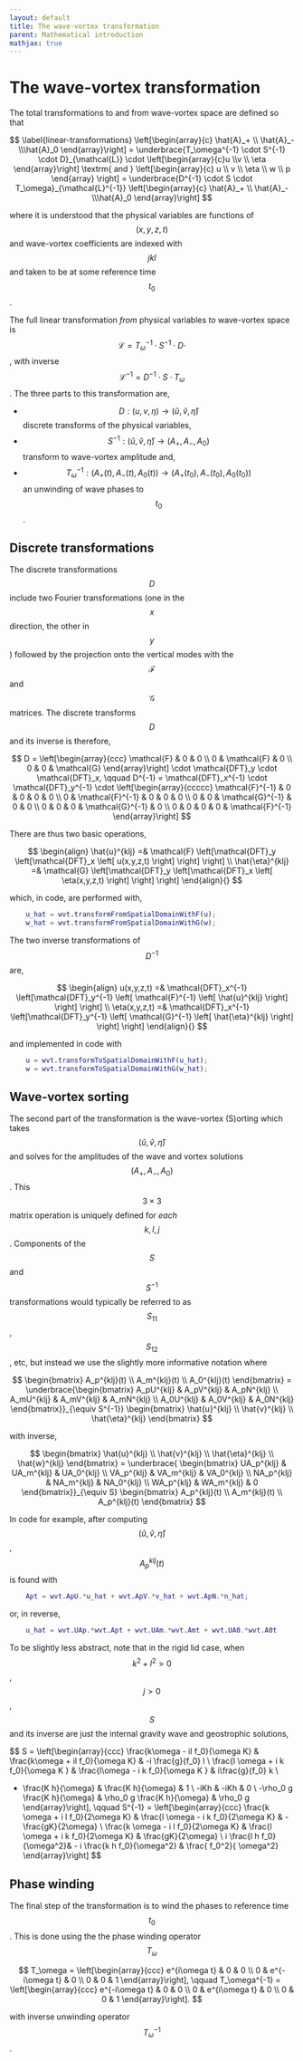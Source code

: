 ```yaml
---
layout: default
title: The wave-vortex transformation
parent: Mathematical introduction
mathjax: true
---
```


#  The wave-vortex transformation

The total transformations to and from wave-vortex space are defined so that

$$
\label{linear-transformations}
\left[\begin{array}{c} \hat{A}_+  \\  \hat{A}_-  \\\hat{A}_0 \end{array}\right]
 = \underbrace{T_\omega^{-1} \cdot S^{-1} \cdot D}_{\mathcal{L}} \cdot 
\left[\begin{array}{c}u \\v \\ \eta \end{array}\right]
\textrm{ and }
\left[\begin{array}{c}
u \\
v \\
\eta \\
w \\
p
\end{array} \right] = \underbrace{D^{-1} \cdot S \cdot T_\omega}_{\mathcal{L}^{-1}}
\left[\begin{array}{c} \hat{A}_+  \\  \hat{A}_-  \\\hat{A}_0 \end{array}\right]
$$

where it is understood that the physical variables are functions of $$(x,y,z,t)$$ and wave-vortex coefficients are indexed with $$jkl$$ and taken to be at some reference time $$t_0$$.

The full linear transformation *from* physical variables *to* wave-vortex space is $$\mathcal{L} = T_\omega^{-1} \cdot S^{-1} \cdot D\cdot$$, with inverse $$\mathcal{L}^{-1} = D^{-1} \cdot S \cdot T_\omega$$. The three parts to this transformation are,


+ $$D : (u,v,\eta) \to (\hat{u},\hat{v},\hat{\eta})$$ discrete transforms of the physical variables,
+ $$S^{-1} : (\hat{u},\hat{v},\hat{\eta}) \to (A_+,A_-,A_0)$$ transform to wave-vortex amplitude and,
+ $$T_\omega^{-1} : \left(A_+(t),A_-(t),A_0(t)\right) \to \left(A_+(t_0),A_-(t_0),A_0(t_0)\right)$$ an unwinding of wave phases to $$t_0$$.

## Discrete transformations

The discrete transformations $$D$$ include two Fourier transformations (one in the $$x$$ direction, the other in $$y$$) followed by the projection onto the vertical modes with the $$\mathcal{F}$$ and $$\mathcal{G}$$ matrices. The discrete transforms $$D$$ and its inverse is therefore,

$$
D = 
 \left[\begin{array}{ccc}
 \mathcal{F}  & 0 & 0 \\
 0 & \mathcal{F}  & 0 \\
 0 & 0 & \mathcal{G} 
 \end{array}\right] \cdot \mathcal{DFT}_y \cdot \mathcal{DFT}_x, \qquad
D^{-1} = 
    \mathcal{DFT}_x^{-1} \cdot \mathcal{DFT}_y^{-1} \cdot 
    \left[\begin{array}{ccccc}
    \mathcal{F}^{-1} & 0 & 0 & 0 & 0 \\
    0 & \mathcal{F}^{-1}  & 0 & 0 & 0 \\
    0 & 0 & \mathcal{G}^{-1}  & 0 & 0 \\
    0 & 0 & 0 & \mathcal{G}^{-1}  & 0 \\
    0 & 0 & 0 & 0 & \mathcal{F}^{-1}
    \end{array}\right]
$$

There are thus two basic operations,

$$
\begin{align}
    \hat{u}^{klj} =& \mathcal{F} \left[\mathcal{DFT}_y \left[\mathcal{DFT}_x \left[ u(x,y,z,t) \right] \right] \right] \\
    \hat{\eta}^{klj} =& \mathcal{G} \left[\mathcal{DFT}_y \left[\mathcal{DFT}_x \left[ \eta(x,y,z,t) \right] \right] \right]
\end{align}{}
$$

which, in code, are performed with,

```matlab
    u_hat = wvt.transformFromSpatialDomainWithF(u);
    w_hat = wvt.transformFromSpatialDomainWithG(w);
```

The two inverse transformations of $$D^{-1}$$ are,

$$
\begin{align}
    u(x,y,z,t) =&  \mathcal{DFT}_x^{-1} \left[\mathcal{DFT}_y^{-1} \left[ \mathcal{F}^{-1} \left[ \hat{u}^{klj} \right] \right] \right] \\
    \eta(x,y,z,t) =&  \mathcal{DFT}_x^{-1} \left[\mathcal{DFT}_y^{-1} \left[ \mathcal{G}^{-1} \left[ \hat{\eta}^{klj} \right] \right] \right]
\end{align}{}
$$

and implemented in code with

```matlab
    u = wvt.transformToSpatialDomainWithF(u_hat);
    w = wvt.transformToSpatialDomainWithG(w_hat);
```

## Wave-vortex sorting

The second part of the transformation is the wave-vortex (S)orting which takes $$(\hat{u},\hat{v},\hat{\eta})$$ and solves for the amplitudes of the wave and vortex solutions $$(A_+,A_-,A_0)$$. This $$3 \times 3$$ matrix operation is uniquely defined for *each* $$k,l,j$$. Components of the $$S$$ and $$S^{-1}$$ transformations would typically be referred to as $$S_{11}$$, $$S_{12}$$, etc, but instead we use the slightly more informative notation where

$$
    \begin{bmatrix}
    A_p^{klj}(t) \\
    A_m^{klj}(t) \\
    A_0^{klj}(t)
    \end{bmatrix} =
    \underbrace{\begin{bmatrix}
    A_pU^{klj} & A_pV^{klj} & A_pN^{klj} \\
    A_mU^{klj} & A_mV^{klj} & A_mN^{klj} \\
    A_0U^{klj} & A_0V^{klj} & A_0N^{klj} 
    \end{bmatrix}}_{\equiv S^{-1}}
    \begin{bmatrix}
    \hat{u}^{klj} \\
    \hat{v}^{klj} \\
    \hat{\eta}^{klj}
    \end{bmatrix}
$$

with inverse,

$$
    \begin{bmatrix}
    \hat{u}^{klj} \\
    \hat{v}^{klj} \\
    \hat{\eta}^{klj} \\
    \hat{w}^{klj}
    \end{bmatrix} =
    \underbrace{
    \begin{bmatrix}
    UA_p^{klj} & UA_m^{klj} & UA_0^{klj} \\
    VA_p^{klj} & VA_m^{klj} & VA_0^{klj} \\
    NA_p^{klj} & NA_m^{klj} & NA_0^{klj} \\
    WA_p^{klj} & WA_m^{klj} & 0
    \end{bmatrix}}_{\equiv S}
    \begin{bmatrix}
    A_p^{klj}(t) \\
    A_m^{klj}(t) \\
    A_p^{klj}(t)
    \end{bmatrix}
$$

In code for example, after computing $$(\hat{u},\hat{v},\hat{\eta})$$, $$A_p^{klj}(t)$$ is found with
```matlab
    Apt = wvt.ApU.*u_hat + wvt.ApV.*v_hat + wvt.ApN.*n_hat;
```
or, in reverse, 
```matlab
    u_hat = wvt.UAp.*wvt.Apt + wvt.UAm.*wvt.Amt + wvt.UA0.*wvt.A0t
```

To be slightly less abstract, note that in the rigid lid case, when $$k^2+l^2>0$$, $$j>0$$, $$S$$ and its inverse are just the internal gravity wave and geostrophic solutions,

$$
S = 
\left[\begin{array}{ccc} \frac{k\omega - il f_0}{\omega K} & \frac{k\omega + il f_0}{\omega K} & -i \frac{g}{f_0} l \\
\frac{l \omega + i k f_0}{\omega K } & \frac{l\omega - i k f_0}{\omega K } & i\frac{g}{f_0} k  \\
- \frac{K h}{\omega} &  \frac{K h}{\omega} & 1 \\
-iKh & -iKh & 0 \\
-\rho_0 g \frac{K h}{\omega} & \rho_0 g \frac{K h}{\omega} & \rho_0 g
\end{array}\right], \qquad
S^{-1} = \left[\begin{array}{ccc}
 \frac{k \omega + i l f_0}{2\omega K} & \frac{l \omega - i k f_0}{2\omega K} & - \frac{gK}{2\omega} \\
  \frac{k \omega - i l f_0}{2\omega K} & \frac{l \omega + i k f_0}{2\omega K} &  \frac{gK}{2\omega} \\
  i \frac{l h f_0}{\omega^2}& - i \frac{k h f_0}{\omega^2} &  \frac{ f_0^2}{ \omega^2}
\end{array}\right]
$$

## Phase winding

The final step of the transformation is to wind the phases to reference time $$t_0$$. This is done using the the phase winding operator $$T_\omega$$

$$
    T_\omega = 
    \left[\begin{array}{ccc}
    e^{i\omega t} & 0 & 0 \\
    0 & e^{-i\omega t} & 0 \\
    0 & 0 & 1
    \end{array}\right], \qquad
    T_\omega^{-1} = 
    \left[\begin{array}{ccc}
    e^{-i\omega t} & 0 & 0 \\
    0 & e^{i\omega t} & 0 \\
    0 & 0 & 1
    \end{array}\right].
$$

with inverse unwinding operator $$T_\omega^{-1}$$.
